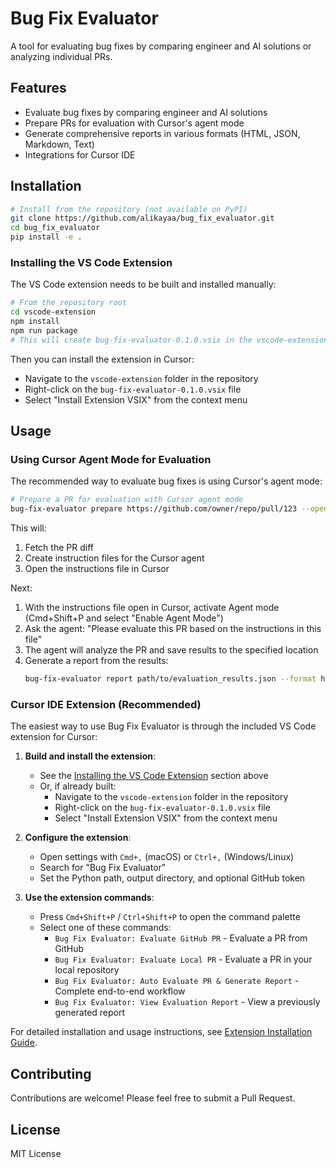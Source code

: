# Bug Fix Evaluator

A tool for evaluating bug fixes by comparing engineer and AI solutions or analyzing individual PRs.

## Features

- Evaluate bug fixes by comparing engineer and AI solutions
- Prepare PRs for evaluation with Cursor's agent mode
- Generate comprehensive reports in various formats (HTML, JSON, Markdown, Text)
- Integrations for Cursor IDE

## Installation

```bash
# Install from the repository (not available on PyPI)
git clone https://github.com/alikayaa/bug_fix_evaluator.git
cd bug_fix_evaluator
pip install -e .
```

### Installing the VS Code Extension

The VS Code extension needs to be built and installed manually:

```bash
# From the repository root
cd vscode-extension
npm install
npm run package
# This will create bug-fix-evaluator-0.1.0.vsix in the vscode-extension folder
```

Then you can install the extension in Cursor:
- Navigate to the `vscode-extension` folder in the repository
- Right-click on the `bug-fix-evaluator-0.1.0.vsix` file
- Select "Install Extension VSIX" from the context menu

## Usage

### Using Cursor Agent Mode for Evaluation

The recommended way to evaluate bug fixes is using Cursor's agent mode:

```bash
# Prepare a PR for evaluation with Cursor agent mode
bug-fix-evaluator prepare https://github.com/owner/repo/pull/123 --open-cursor --no-cleanup
```

This will:
1. Fetch the PR diff
2. Create instruction files for the Cursor agent
3. Open the instructions file in Cursor

Next:
1. With the instructions file open in Cursor, activate Agent mode (Cmd+Shift+P and select "Enable Agent Mode")
2. Ask the agent: "Please evaluate this PR based on the instructions in this file"
3. The agent will analyze the PR and save results to the specified location
4. Generate a report from the results:
   ```bash
   bug-fix-evaluator report path/to/evaluation_results.json --format html --open
   ```

### Cursor IDE Extension (Recommended)

The easiest way to use Bug Fix Evaluator is through the included VS Code extension for Cursor:

1. **Build and install the extension**:
   - See the [Installing the VS Code Extension](#installing-the-vs-code-extension) section above
   - Or, if already built:
     - Navigate to the `vscode-extension` folder in the repository
     - Right-click on the `bug-fix-evaluator-0.1.0.vsix` file
     - Select "Install Extension VSIX" from the context menu

2. **Configure the extension**:
   - Open settings with `Cmd+,` (macOS) or `Ctrl+,` (Windows/Linux)
   - Search for "Bug Fix Evaluator"
   - Set the Python path, output directory, and optional GitHub token

3. **Use the extension commands**:
   - Press `Cmd+Shift+P` / `Ctrl+Shift+P` to open the command palette
   - Select one of these commands:
     - `Bug Fix Evaluator: Evaluate GitHub PR` - Evaluate a PR from GitHub
     - `Bug Fix Evaluator: Evaluate Local PR` - Evaluate a PR in your local repository
     - `Bug Fix Evaluator: Auto Evaluate PR & Generate Report` - Complete end-to-end workflow
     - `Bug Fix Evaluator: View Evaluation Report` - View a previously generated report

For detailed installation and usage instructions, see [Extension Installation Guide](docs/extension_installation.md).

## Contributing

Contributions are welcome! Please feel free to submit a Pull Request.

## License

MIT License